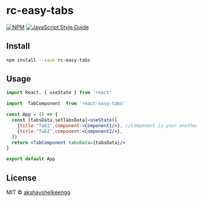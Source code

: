 # rc-easy-tabs



[![NPM](https://img.shields.io/npm/v/rc-easy-tabs.svg)](https://www.npmjs.com/package/rc-easy-tabs) [![JavaScript Style Guide](https://img.shields.io/badge/code_style-standard-brightgreen.svg)](https://standardjs.com)

## Install

```bash
npm install --save rc-easy-tabs
```

## Usage

```jsx
import React, { useState } from 'react'

import  TabComponent  from 'react-easy-tabs'

const App = () => {
  const [tabsData,setTabsData]=useState([
    {title:"Tab1",component:<Component1/>}, //Component is your another react component that you want to use as in tab
    {title:"Tab2",component:<Component2/>},   
  ])
  return <TabComponent tabsData={tabsData}/>
}

export default App
```

## License

MIT © [akshayshelkeengg](https://github.com/akshayshelkeengg)
